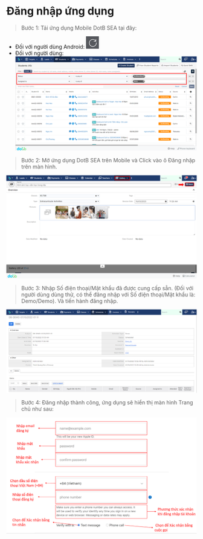 # Đăng nhập ứng dụng

> Bước 1: Tải ứng dụng Mobile DotB SEA tại đây:

* Đối với người dùng Android:  [![](../.gitbook/assets/image%20%2854%29.png) ](https://play.google.com/store/apps/details?id=vn.dotb.sea)
* Đối với người dùng:  [![](../.gitbook/assets/image%20%2874%29.png)](https://apps.apple.com/vn/app/dotb-crm/id1475488445) 

> Bước 2: Mở ứng dụng DotB SEA trên Mobile và Click vào ô Đăng nhập trên màn hình.

![](../.gitbook/assets/image%20%2875%29.png)

> Bước 3: Nhập Số điện thoại/Mật khẩu đã được cung cấp sẵn. \(Đối với người dùng dùng thử, có thể đăng nhập với Số điện thoại/Mật khẩu là: Demo/Demo\). Và tiến hành đăng nhập.

![](../.gitbook/assets/image%20%2844%29.png)

> Bước 4: Đăng nhập thành công, ứng dụng sẽ hiển thị màn hình Trang chủ như sau:

![](../.gitbook/assets/image%20%2839%29.png)





